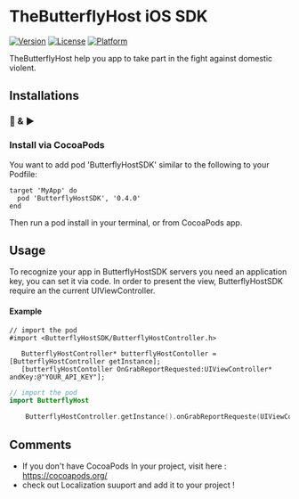 # TheButterflyHost iOS SDK
[![Version](https://img.shields.io/cocoapods/v/ButterflyHostSDK.svg?style=flat)](https://cocoapods.org/pods/ButterflyHostSDK)
[![License](https://img.shields.io/cocoapods/l/ButterflyHostSDK.svg?style=flat)](https://cocoapods.org/pods/ButterflyHostSDK)
[![Platform](https://img.shields.io/cocoapods/p/ButterflyHostSDK.svg?style=flat)](https://cocoapods.org/pods/ButterflyHostSDK)


TheButterflyHost help you app to take part in the fight against domestic violent.


## Installations
### 🔌 & ▶️

### Install via CocoaPods


You want to add pod 'ButterflyHostSDK' similar to the following to your Podfile:

```
target 'MyApp' do
  pod 'ButterflyHostSDK', '0.4.0'
end

```

Then run a pod install in your terminal, or from CocoaPods app.


## Usage

To recognize your app in ButterflyHostSDK servers you need an application key, you can set it via code.
In order to present the view, ButterflyHostSDK require an the current UIViewController.

#### Example

```Objective - c
// import the pod
#import <ButterflyHostSDK/ButterflyHostController.h>

   ButterflyHostController* butterflyHostContoller = [ButterflyHostController getInstance];
   [butterflyHostContoller OnGrabReportRequested:UIViewController* andKey:@"YOUR_API_KEY"];

```

```Swift
// import the pod
import ButterflyHost

    ButterflyHostController.getInstance().onGrabReportRequeste(UIViewController, andKey:"YOUR_API_KEY")


```

## Comments

* If you don't have CocoaPods In your project, visit here : https://cocoapods.org/
* check out Localization suuport and add it to your project !
